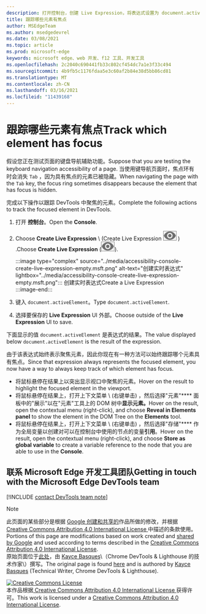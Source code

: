 ```yaml
---
description: 打开控制台，创建 Live Expression，将表达式设置为 document.activeElement。
title: 跟踪哪些元素有焦点
author: MSEdgeTeam
ms.author: msedgedevrel
ms.date: 03/08/2021
ms.topic: article
ms.prod: microsoft-edge
keywords: microsoft edge、web 开发、f12 工具、开发工具
ms.openlocfilehash: 2c2040c690441fb33c802cf454dc7a1e3f33c494
ms.sourcegitcommit: 4b9fb5c1176fdaa5e3c60af2b84e38d5bb86cd81
ms.translationtype: MT
ms.contentlocale: zh-CN
ms.lasthandoff: 03/16/2021
ms.locfileid: "11439168"
---
```

<!-- Copyright Kayce Basques 

   Licensed under the Apache License, Version 2.0 (the "License");
   you may not use this file except in compliance with the License.
   You may obtain a copy of the License at

       https://www.apache.org/licenses/LICENSE-2.0

   Unless required by applicable law or agreed to in writing, software
   distributed under the License is distributed on an "AS IS" BASIS,
   WITHOUT WARRANTIES OR CONDITIONS OF ANY KIND, either express or implied.
   See the License for the specific language governing permissions and
   limitations under the License.  -->  

# <a name="track-which-element-has-focus"></a><span data-ttu-id="c46dd-104">跟踪哪些元素有焦点</span><span class="sxs-lookup"><span data-stu-id="c46dd-104">Track which element has focus</span></span>  

<span data-ttu-id="c46dd-105">假设您正在测试页面的键盘导航辅助功能。</span><span class="sxs-lookup"><span data-stu-id="c46dd-105">Suppose that you are testing the keyboard navigation accessibility of a page.</span></span>  <span data-ttu-id="c46dd-106">当使用键导航页面时，焦点环有时会消失 `Tab` ，因为具有焦点的元素已被隐藏。</span><span class="sxs-lookup"><span data-stu-id="c46dd-106">When navigating the page with the `Tab` key, the focus ring sometimes disappears because the element that has focus is hidden.</span></span>  

<span data-ttu-id="c46dd-107">完成以下操作以跟踪 DevTools 中聚焦的元素。</span><span class="sxs-lookup"><span data-stu-id="c46dd-107">Complete the following actions to track the focused element in DevTools.</span></span>  

1.  <span data-ttu-id="c46dd-108">打开 **控制台**。</span><span class="sxs-lookup"><span data-stu-id="c46dd-108">Open the **Console**.</span></span>  
1.  <span data-ttu-id="c46dd-109">Choose **Create Live Expression** \ (Create Live Expression ![ ](../media/create-live-expression-icon.msft.png) \) .</span><span class="sxs-lookup"><span data-stu-id="c46dd-109">Choose **Create Live Expression** \(![Create Live Expression](../media/create-live-expression-icon.msft.png)\).</span></span>  
    
    :::image type="complex" source="../media/accessibility-console-create-live-expression-empty.msft.png" alt-text="创建实时表达式" lightbox="../media/accessibility-console-create-live-expression-empty.msft.png":::
       <span data-ttu-id="c46dd-111">创建实时表达式</span><span class="sxs-lookup"><span data-stu-id="c46dd-111">Create a Live Expression</span></span>  
    :::image-end:::  
    
1.  <span data-ttu-id="c46dd-112">键入 `document.activeElement`。</span><span class="sxs-lookup"><span data-stu-id="c46dd-112">Type `document.activeElement`.</span></span>  
1.  <span data-ttu-id="c46dd-113">选择要保存的 **Live Expression** UI 外部。</span><span class="sxs-lookup"><span data-stu-id="c46dd-113">Choose outside of the **Live Expression** UI to save.</span></span>  
    
<span data-ttu-id="c46dd-114">下面显示的值 `document.activeElement` 是表达式的结果。</span><span class="sxs-lookup"><span data-stu-id="c46dd-114">The value displayed below `document.activeElement` is the result of the expression.</span></span>  

<span data-ttu-id="c46dd-115">由于该表达式始终表示聚焦元素，因此你现在有一种方法可以始终跟踪哪个元素具有焦点。</span><span class="sxs-lookup"><span data-stu-id="c46dd-115">Since that expression always represents the focused element, you now have a way to always keep track of which element has focus.</span></span>  

*   <span data-ttu-id="c46dd-116">将鼠标悬停在结果上以突出显示视口中聚焦的元素。</span><span class="sxs-lookup"><span data-stu-id="c46dd-116">Hover on the result to highlight the focused element in the viewport.</span></span>  
*   <span data-ttu-id="c46dd-117">将鼠标悬停在结果上，打开上下文菜单 \ (右键单击\) ，然后选择"元素"\*\*\*\* 面板中的"展示"以在"元素"工具上的 DOM 树中**显示元素。**</span><span class="sxs-lookup"><span data-stu-id="c46dd-117">Hover on the result, open the contextual menu \(right-click\), and choose **Reveal in Elements panel** to show the element in the DOM Tree on the **Elements** tool.</span></span>  
*   <span data-ttu-id="c46dd-118">将鼠标悬停在结果上，打开上下文菜单 \ (右键单击\) ，然后选择"存储"\*\*\*\* 作为全局变量以创建对可以在控制台中使用的节点的变量**引用**。</span><span class="sxs-lookup"><span data-stu-id="c46dd-118">Hover on the result, open the contextual menu \(right-click\), and choose **Store as global variable** to create a variable reference to the node that you are able to use in the **Console**.</span></span>  

## <a name="getting-in-touch-with-the-microsoft-edge-devtools-team"></a><span data-ttu-id="c46dd-119">联系 Microsoft Edge 开发工具团队</span><span class="sxs-lookup"><span data-stu-id="c46dd-119">Getting in touch with the Microsoft Edge DevTools team</span></span>  

[!INCLUDE [contact DevTools team note](../includes/contact-devtools-team-note.md)]  

<!-- links -->  

> [!NOTE]
> <span data-ttu-id="c46dd-120">此页面的某些部分是根据 [Google 创建和共享的][GoogleSitePolicies]作品所做的修改，并根据[ Creative Commons Attribution 4.0 International License ][CCA4IL]中描述的条款使用。</span><span class="sxs-lookup"><span data-stu-id="c46dd-120">Portions of this page are modifications based on work created and [shared by Google][GoogleSitePolicies] and used according to terms described in the [Creative Commons Attribution 4.0 International License][CCA4IL].</span></span>  
> <span data-ttu-id="c46dd-121">原始页面位于[此处](https://developers.google.com/web/tools/chrome-devtools/accessibility/focus)，由 [Kayce Basques][KayceBasques]\（Chrome DevTools \& Lighthouse 的技术作家\）撰写。</span><span class="sxs-lookup"><span data-stu-id="c46dd-121">The original page is found [here](https://developers.google.com/web/tools/chrome-devtools/accessibility/focus) and is authored by [Kayce Basques][KayceBasques] \(Technical Writer, Chrome DevTools \& Lighthouse\).</span></span>  

[![Creative Commons License][CCby4Image]][CCA4IL]  
<span data-ttu-id="c46dd-123">本作品根据[ Creative Commons Attribution 4.0 International License ][CCA4IL]获得许可。</span><span class="sxs-lookup"><span data-stu-id="c46dd-123">This work is licensed under a [Creative Commons Attribution 4.0 International License][CCA4IL].</span></span>  

[CCA4IL]: https://creativecommons.org/licenses/by/4.0  
[CCby4Image]: https://i.creativecommons.org/l/by/4.0/88x31.png  
[GoogleSitePolicies]: https://developers.google.com/terms/site-policies  
[KayceBasques]: https://developers.google.com/web/resources/contributors/kaycebasques  
